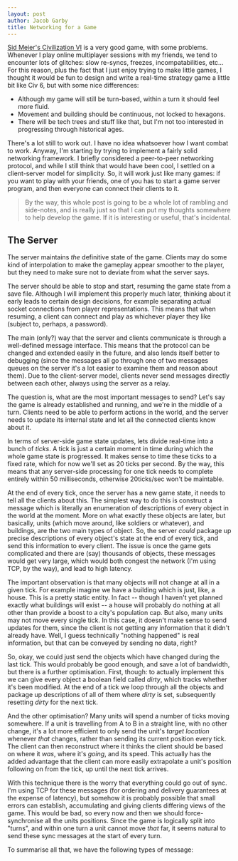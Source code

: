 ```yaml
---
layout: post
author: Jacob Garby
title: Networking for a Game
---
```


[Sid Meier's Civilization VI](https://en.wikipedia.org/wiki/Civilization_VI) is a very good game, with some problems. Whenever I play online multiplayer sessions with my friends, we tend to encounter lots of glitches: slow re-syncs, freezes, incompatabilities, etc... For this reason, plus the fact that I just enjoy trying to make little games, I thought it would be fun to design and write a real-time strategy game a little bit like Civ 6, but with some nice differences:

 - Although my game will still be turn-based, within a turn it should feel more fluid.
 - Movement and building should be continuous, not locked to hexagons.
 - There will be tech trees and stuff like that, but I'm not too interested in progressing through historical ages.

There's a lot still to work out. I have no idea whatsoever how I want combat to work. Anyway, I'm starting by trying to implement a fairly solid networking framework. I briefly considered a peer-to-peer networking protocol, and while I still think that would have been cool, I settled on a client-server model for simplicity. So, it will work just like many games: if you want to play with your friends, one of you has to start a game server program, and then everyone can connect their clients to it.

> By the way, this whole post is going to be a whole lot of rambling and side-notes, and is really just so that I can put my thoughts somewhere to help develop the game. If it is interesting or useful, that's incidental.

## The Server

The server maintains _the_ definitive state of the game. Clients may do some kind of interpolation to make the gameplay appear smoother to the player, but they need to make sure not to deviate from what the server says.

The server should be able to stop and start, resuming the game state from a save file. Although I will implement this properly much later, thinking about it early leads to certain design decisions, for example separating actual socket connections from player representations. This means that when resuming, a client can connect and play as whichever player they like (subject to, perhaps, a password).

The main (only?) way that the server and clients communicate is through a well-defined message interface. This means that the protocol can be changed and extended easily in the future, and also lends itself better to debugging (since the messages all go through one of two messages queues on the server it's a lot easier to examine them and reason about them). Due to the client-server model, clients never send messages directly between each other, always using the server as a relay.

The question is, what are the most important messages to send? Let's say the game is already established and running, and we're in the middle of a turn. Clients need to be able to perform actions in the world, and the server needs to update its internal state and let all the connected clients know about it.

In terms of server-side game state updates, lets divide real-time into a bunch of _ticks_. A tick is just a certain moment in time during which the whole game state is progressed. It makes sense to time these ticks to a fixed rate, which for now we'll set as 20 ticks per second. By the way, this means that any server-side processing for one tick needs to complete entirely within 50 milliseconds, otherwise 20ticks/sec won't be maintable.

At the end of every tick, once the server has a new game state, it needs to tell all the clients about this. The simplest way to do this is construct a message which is literally an enumeration of descriptions of every object in the world at the moment. More on what exactly these objects are later, but basically, units (which move around, like soldiers or whatever), and buildings, are the two main types of object. So, the server _could_ package up precise descriptions of every object's state at the end of every tick, and send this information to every client. The issue is once the game gets complicated and there are (say) thousands of objects, these messages would get very large, which would both congest the network (I'm using TCP, by the way), and lead to high latency.

The important observation is that many objects will not change at all in a given tick. For example imagine we have a building which is just, like, a house. This is a pretty static entity. In fact -- though I haven't yet planned exactly what buildings will exist -- a house will probably do nothing at all other than provide a boost to a city's population cap. But also, many units may not move every single tick. In this case, it doesn't make sense to send updates for them, since the client is not getting any information that it didn't already have. Well, I guess technically "nothing happened" is real information, but that can be conveyed by sending no data, right?

So, okay, we could just send the objects which have changed during the last tick. This would probably be good enough, and save a lot of bandwidth, but there is a further optimisation. First, though: to actually implement this we can give every object a boolean field called _dirty_, which tracks whether it's been modified. At the end of a tick we loop through all the objects and package up descriptions of all of them where _dirty_ is set, subsequently resetting _dirty_ for the next tick.

And the other optimisation? Many units will spend a number of ticks moving somewhere. If a unit is travelling from A to B in a straight line, with no other change, it's a lot more efficient to only send the unit's _target location_ whenever _that_ changes, rather than sending its current position every tick. The client can then reconstruct where it thinks the client should be based on where it _was_, where it's _going_, and its speed. This actually has the added advantage that the client can more easily extrapolate a unit's position following on from the tick, up until the next tick arrives.

With this technique there is the worry that everything could go out of sync. I'm using TCP for these messages (for ordering and delivery guarantees at the expense of latency), but somehow it is probably possible that small errors can establish, accumulating and giving clients differing views of the game. This would be bad, so every now and then we should force-synchronise all the units positions. Since the game is logically split into "turns", and within one turn a unit cannot move _that_ far, it seems natural to send these sync messages at the start of every turn.

To summarise all that, we have the following types of message:


